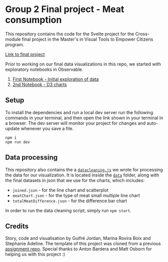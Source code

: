 # Group 2 Final project - Meat consumption

This repository contains the code for the Svelte project for the Cross-module final project in the Master's in Visual Tools to Empower Citizens program.

[Link to final project](https://mvtec2022-final.vercel.app/)

Prior to working on our final data visualizations in this repo, we started with exploratory notebooks in Observable.
1. [First Notebook - Initial exploration of data](https://observablehq.com/d/1b27b0c79547839b)
2. [2nd Notebook - D3 charts](https://observablehq.com/d/f9b6545ddbf85d55)

## Setup

To install the dependencies and run a local dev server run the following commands in your terminal, and then open the link shown in your terminal in a browser. The dev server will monitor your project for changes and auto-update whenever you save a file.

```
npm i
npm run dev
```

## Data processing

This repository also contains the a [`datacleaning.js`](https://github.com/stephadeline/mvtec2022-final/blob/main/src/data/datacleaning.js) we wrote for processing the data for our visualization.
It is located inside the [`data`](https://github.com/stephadeline/mvtec2022-final/tree/main/src/data) folder, along with the final datasets in json that we use for the charts, which includes:
- `joined.json` - for the line chart and scatterplot
- `meatChart.json` - for the type of meat small multiple line chart
- `totalMeatDifference.json` - for the difference bar chart

In order to run the data cleaning script, simply run `npm start`.


## Credits

Story, code and visualisation by Guifré Jordan, Marina Rovira Boix and Stephanie Adeline.
The template of this project was cloned from a previous [assignment repo](https://github.com/mvtec2022/week-6-stephadeline).
Special thanks to Anton Bardera and Matt Osborn for helping us with this project :)

